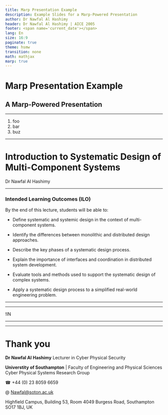 ```yaml
---
title: Marp Presentation Example
description: Example Slides for a Marp-Powered Presentation
author: Dr Nawfal Al Hashimy
header: Dr Nawfal Al Hashimy | AICE 2005
footer: <span name='current_date'></span>
lang: En
size: 16:9
paginate: true
theme: hsmw
transition: none
math: mathjax
marp: true
---
```


<!-- _class: title -->
# Marp Presentation Example

## A Marp-Powered Presentation

---

<!-- _class: agenda -->
1. foo
2. bar
3. buz

---

# Introduction to Systematic Design of Multi-Component Systems

Dr Nawfal Al Hashimy

---

### Intended Learning Outcomes (ILO)

By the end of this lecture, students will be able to:

- Define systematic and systemic design in the context of multi-component systems.
    
- Identify the differences between monolithic and distributed design approaches.
    
- Describe the key phases of a systematic design process.
    
- Explain the importance of interfaces and coordination in distributed system development.
    
- Evaluate tools and methods used to support the systematic design of complex systems.
    
- Apply a systematic design process to a simplified real-world engineering problem.
    

---

---
!IN



---


---
<!-- _class: end -->
# Thank you

**Dr Nawfal Al Hashimy**
Lecturer in Cyber Physical Security

**Universtity of Southampton** | Faculty of Engineering and Physical Sciences 
Cyber Physical Systems Research Group


&phone; +44 (0) 23 8059 6659

@ [Nawfal@soton.ac.uk](mailto:Nawfal@soton.ac.uk)

Highfield Campus, Building 53, Room 4049
Burgess Road, Southampton SO17 1BJ, UK

<!-- markdownlint-disable-file MD013 -->
<!-- markdownlint-disable-file MD025 -->
<!-- markdownlint-disable-file MD033 -->

<script>
    const date = new Date();
    const year = date.getFullYear();
    const month = ("0" + (date.getMonth() + 1)).slice(-2);
    const day = ("0" + date.getDate()).slice(-2);
    document.getElementsByName("current_date").forEach(function(ele, idx) {
        ele.innerHTML = day + "." + month + "." + year;
    })
</script>

<style>
footer::before {
 content: "Version:  | © ";
}
</style>
